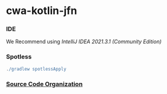 # cwa-kotlin-jfn

### IDE 
We Recommend using *IntelliJ IDEA 2021.3.1 (Community Edition)*

### Spotless
```gradle
./gradlew spotlessApply
```

### [Source Code Organization](https://kotlinlang.org/docs/coding-conventions.html#source-code-organization)